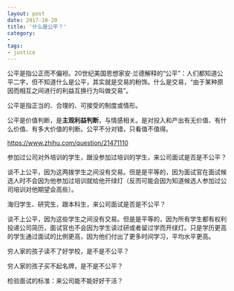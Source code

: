```yaml
---
layout: post
date: 2017-10-20
title: '什么是公平？'
category:
- 
tags:
- justice
---
```

公平是指公正而不偏袒。20世纪美国思想家安·兰德解释的“公平”：人们都知道公平二字，但不知道什么是公平，其实就是交易的粉饰。什么是交易，“由于某种原因而相互之间进行的利益互换行为叫做交易”。

公平是指正当的、合理的、可接受的制度或情形。

公平是价值判断，是**主观利益判断**，与情感相关。是对投入和产出有无价值、有什么价值、有多大价值的判断。公平不分对错，只看值不值得。

https://www.zhihu.com/question/21471110



参加过公司对外培训的学生，跟没参加过培训的学生，来公司面试是否是不公平？ 

谈不上公平，因为这两拨学生之间没有交易。但是是平等的，因为面试官在面试候选人时不会因为他参加过培训就给他开绿灯（反而可能会因为知道候选人参加过公司培训对他期望会高些）。

海归学生、研究生，跟本科生，来公司面试是否是不公平？ 

谈不上公平，因为这些学生之间没有交易。但是是平等的，因为所有学生都有权利投递公司简历，面试官也不会因为学生读过研或者留过学而开绿灯。只是学历更高的学生通过面试的比例更高，因为他们付出了更多时间学习，平均水平更高。

穷人家的孩子读不了好学校，是不是不公平？ 


穷人家的孩子买不起名牌，是不是不公平？ 


检验面试的标准：来公司能不能好好干活？